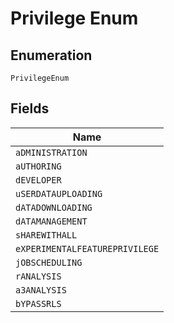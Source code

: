 
# Privilege Enum

## Enumeration

`PrivilegeEnum`

## Fields

| Name |
|  --- |
| `aDMINISTRATION` |
| `aUTHORING` |
| `dEVELOPER` |
| `uSERDATAUPLOADING` |
| `dATADOWNLOADING` |
| `dATAMANAGEMENT` |
| `sHAREWITHALL` |
| `eXPERIMENTALFEATUREPRIVILEGE` |
| `jOBSCHEDULING` |
| `rANALYSIS` |
| `a3ANALYSIS` |
| `bYPASSRLS` |

